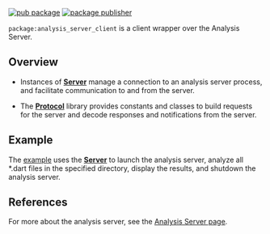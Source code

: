 [![pub package](https://img.shields.io/pub/v/analysis_server_client.svg)](https://pub.dev/packages/analysis_server_client)
[![package publisher](https://img.shields.io/pub/publisher/analysis_server_client.svg)](https://pub.dev/packages/analysis_server_client/publisher)

`package:analysis_server_client` is a client wrapper over the Analysis Server.

## Overview

 * Instances of [__Server__](lib/server.dart) manage a connection to an analysis server process,
   and facilitate communication to and from the server.

 * The [__Protocol__](lib/protocol.dart) library provides constants and classes
   to build requests for the server and decode responses and notifications from the server.

## Example

The [example](example/example.dart) uses the [__Server__](lib/server.dart) to
launch the analysis server, analyze all *.dart files in the specified directory,
display the results, and shutdown the analysis server.

## References

For more about the analysis server, see the
[Analysis Server page](https://github.com/dart-lang/sdk/tree/master/pkg/analysis_server).
